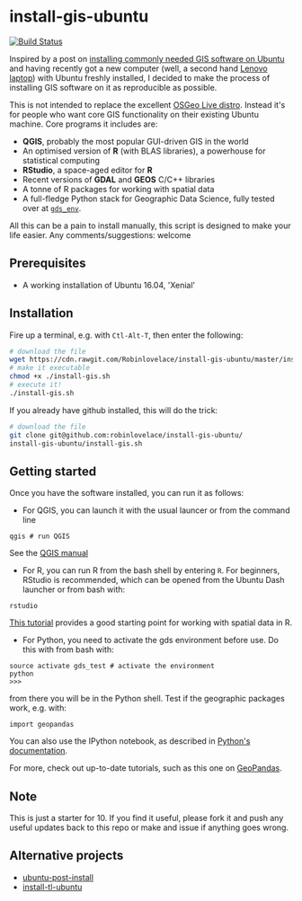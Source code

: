 # install-gis-ubuntu

[![Build Status](https://travis-ci.org/Robinlovelace/install-gis-ubuntu.svg?branch=master)](htpps://travis-ci.org/Robinlovelace/install-gis-ubuntu)

Inspired by a post on [installing commonly needed GIS software on Ubuntu](https://medium.com/@ramiroaznar/how-to-install-the-most-common-open-source-gis-applications-on-ubuntu-dbe9d612347b) and having recently got a new computer (well, a second hand [Lenovo laptop](http://www.ebay.co.uk/sch/PC-Laptops-Netbooks/177/i.html?_from=R40&_nkw=lenovo&_dcat=177&rt=nc&_mPrRngCbx=1&_udlo=0&_udhi=200)) with Ubuntu freshly installed, I decided to make the process of installing GIS software on it as reproducible as possible.

This is not intended to replace the excellent [OSGeo Live distro](https://live.osgeo.org/en/index.html). Instead it's for people who want core GIS functionality on their existing Ubuntu machine. Core programs it includes are:

- **QGIS**, probably the most popular GUI-driven GIS in the world
- An optimised version of **R** (with BLAS libraries), a powerhouse for statistical computing
- **RStudio**, a space-aged editor for **R**
- Recent versions of **GDAL** and **GEOS** C/C++ libraries
- A tonne of R packages for working with spatial data
- A full-fledge Python stack for Geographic Data Science, fully tested over at
  [`gds_env`](https://github.com/darribas/gds_env).

All this can be a pain to install manually, this script is designed to make your life easier. Any comments/suggestions: welcome

## Prerequisites

- A working installation of Ubuntu 16.04, 'Xenial'

## Installation

Fire up a terminal, e.g. with `Ctl-Alt-T`, then enter the following:

```bash
# download the file
wget https://cdn.rawgit.com/Robinlovelace/install-gis-ubuntu/master/install-gis.sh
# make it executable
chmod +x ./install-gis.sh
# execute it!
./install-gis.sh
```

If you already have github installed, this will do the trick:

```bash
# download the file
git clone git@github.com:robinlovelace/install-gis-ubuntu/
install-gis-ubuntu/install-gis.sh
```

## Getting started

Once you have the software installed, you can run it as follows:

- For QGIS, you can launch it with the usual launcer or from the command line

```
qgis # run QGIS
```

See the [QGIS manual](http://docs.qgis.org/2.14/en/docs/index.html)

- For R, you can run R from the bash shell by entering `R`. For beginners, RStudio is recommended, which can be opened from the Ubuntu Dash launcher or from bash with:

```
rstudio
```

[This tutorial](https://github.com/Robinlovelace/Creating-maps-in-R) provides a good starting point for working with spatial data in R.

- For Python, you need to activate the gds environment before use. Do this with from bash with: 

```
source activate gds_test # activate the environment
python
>>>
```

from there you will be in the Python shell. Test if the geographic packages work, e.g. with:

```
import geopandas
```

You can also use the IPython notebook, as described in [Python's documentation](http://jupyter-notebook-beginner-guide.readthedocs.io/en/latest/execute.html
).

For more, check out up-to-date tutorials, such as this one on [GeoPandas](http://geopandas.org/).

## Note

This is just a starter for 10. If you find it useful, please fork it and push any useful updates back to this repo or make and issue if anything goes wrong.

## Alternative projects

- [ubuntu-post-install](https://github.com/snwh/ubuntu-post-install)
- [install-tl-ubuntu](https://github.com/scottkosty/install-tl-ubuntu)

